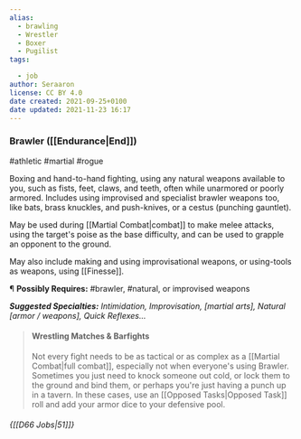 ```yaml
---
alias:
  - brawling
  - Wrestler
  - Boxer
  - Pugilist
tags:

  - job
author: Seraaron
license: CC BY 4.0
date created: 2021-09-25+0100
date updated: 2021-11-23 16:17
---
```


### Brawler ([[Endurance|End]])

#athletic #martial #rogue

Boxing and hand-to-hand fighting, using any natural weapons available to you, such as fists, feet, claws, and teeth, often while unarmored or poorly armored. Includes using improvised and specialist brawler weapons too, like bats, brass knuckles, and push-knives, or a cestus (punching gauntlet).

May be used during [[Martial Combat|combat]] to make melee attacks, using the target's  poise as the base difficulty, and can be used to grapple an opponent to the ground.

May also include making and using improvisational weapons, or using-tools as weapons, using [[Finesse]].

¶ **Possibly Requires:** #brawler, #natural, or improvised weapons

_**Suggested Specialties:** Intimidation, Improvisation, [martial arts], Natural [armor / weapons], Quick Reflexes..._

> #### Wrestling Matches & Barfights
>
> Not every fight needs to be as tactical or as complex as a [[Martial Combat|full combat]], especially not when everyone's using Brawler. Sometimes you just need to knock someone out cold, or lock them to the ground and bind them, or perhaps you're just having a punch up in a tavern. In these cases, use an [[Opposed Tasks|Opposed Task]] roll and add your armor dice to your defensive pool.

###### {[[D66 Jobs|51]]}
